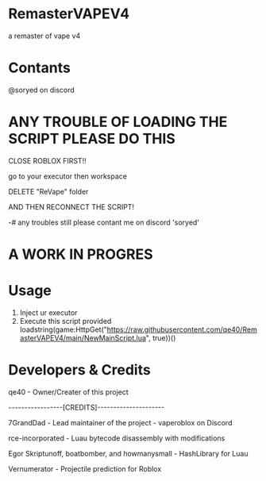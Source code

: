 # RemasterVAPEV4
a remaster of vape v4

# Contants
@soryed on discord


# ANY TROUBLE OF LOADING THE SCRIPT PLEASE DO THIS


CLOSE ROBLOX FIRST!!


go to your executor then workspace


DELETE "ReVape" folder


AND THEN RECONNECT THE SCRIPT!


-# any troubles still please contant me on discord 'soryed'

# A WORK IN PROGRES


# Usage
1. Inject ur executor
2. Execute this script provided
loadstring(game:HttpGet("https://raw.githubusercontent.com/qe40/RemasterVAPEV4/main/NewMainScript.lua", true))()

# Developers & Credits
qe40 - Owner/Creater of this project


-----------------[CREDITS]---------------------

7GrandDad - Lead maintainer of the project - vaperoblox on Discord


rce-incorporated - Luau bytecode disassembly with modifications


Egor Skriptunoff, boatbomber, and howmanysmall - HashLibrary for Luau


Vernumerator - Projectile prediction for Roblox
